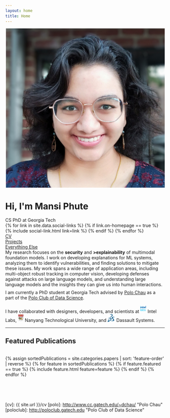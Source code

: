```yaml
---
layout: home
title: Home
---
```


<div id="intro-wrapper" class="l-middle">
	<div id="intro-title-wrapper">
		<div id="intro-image-wrapper">
			<img id="intro-image" src="images/portrait.png"></div>
		<div id="intro-title-text-wrapper">
			<h1 id="intro-title">Hi, I'm Mansi Phute</h1>
			<div id="intro-subtitle">CS PhD at Georgia Tech</div>
			<div id="intro-title-socials">
				{% for link in site.data.social-links %}
					{% if link.on-homepage == true %}
						{% include social-link.html link=link %}
					{% endif %}
				{% endfor %}
			</div>
		</div>
	</div>
	<!-- <hr class="l-middle home-hr"> -->
	<div id="everything-else" class="l-middle">
		<a href="{{ site.url }}/cv"><div><i class="fa fa-portrait icon icon-right-space"></i>CV</div></a>
		<a href="{{ site.url }}/projects"><div><i class="fa fa-shapes icon icon-right-space"></i>Projects</div></a>
		<a href="{{ site.url }}/everything-else"><div><i class="fa fa-list-ul icon icon-right-space"></i>Everything Else</div></a>
	</div>
	<div>
		My research focuses on the <b>security</b> and <b>>explainability</b> of multimodal foundation models. I work on developing explanations for ML systems, analyzing them to identify vulnerabilities, and finding solutions to mitigate these issues.
		My work spans a wide range of application areas, including multi-object robust tracking in computer vision, developing defenses against attacks on large language models, and understanding large language models and the insights they can give us into human interactions.
	</div>
	<div style="height: 0.5rem"></div>
	<div>
		I am currently a PhD student at Georgia Tech advised by <a href="http://www.cc.gatech.edu/~dchau/">Polo Chau</a> as a part of the <a href="http://poloclub.gatech.edu">Polo Club of Data Science</a>.
		<br>
	</div>
	<div style="height: 1rem"></div>
	<div>
		I have collaborated with designers, developers, and scientists at <img class="intro-logo" style="width: 19px; padding-bottom: 5px;" src="/images/intellabs.svg"> Intel Labs, <img class="intro-logo" style="width: 18px; padding-bottom: 3px;" src="/images/ntu.svg"> Nanyang Technological University, and <img class="intro-logo" style="width: 24px;" src="/images/dassault_logo_small.svg"> Dassault Systems.
	</div>
</div>


<hr class="l-middle home-hr">

<h2 class="feature-title l-middle"> Featured Publications </h2>
<div style="height: 1rem"></div>
<div class="cover-wrapper cover-wrapper-1-col l-page">
	{% assign sortedPublications = site.categories.papers | sort: 'feature-order' | reverse %}
	{% for feature in sortedPublications %}
		{% if feature.featured == true %}
			{% include feature.html feature=feature %}
		{% endif %}
	{% endfor %}
</div>

<div style="height: 4rem"></div>

<!-- <h2 class="feature-title l-middle">
	<a href="{{ site.url }}/everything-else" style="color: #303030">Everything Else</a>
</h2>
<div style="height: 1rem"></div>
<div id="everything-else" class="l-middle">
	<a href="{{ site.url }}/projects"><div>All Projects</div></a>
	<a href="{{ site.url }}/blog"><div>Blogs</div></a>
    <a href="{{ site.url }}/tools"><div>Tools</div></a>
</div> -->


[gt]: http://www.gatech.edu "Georgia Tech"
[cse]: http://cse.gatech.edu "Georgia Tech Computational Science and Engineering"
[coc]: http://www.cc.gatech.edu "Georgia Tech College of Computing"

[cv]: {{ site.url }}/cv
[polo]: http://www.cc.gatech.edu/~dchau/ "Polo Chau"
[poloclub]: http://poloclub.gatech.edu "Polo Club of Data Science"

<!-- <img class="intro-logo" style="width: 19px; padding-bottom: 5px;" src="/images/poloclub.png"> <a href="http://poloclub.gatech.edu">Polo Club of Data Science</a> -->

<!-- I have strong interests in building reliable algorithms and toolkits that understand, fortify and democratize AI security with an eye towards scalability and practicality in real-world settings.  -->

<!-- , with an emphasis on enhancing deep learning algorithm safety and explainability. I achieve this through methods of architecture modification, multi-task learning, and visualizing model behavior under adversarial attacks. My work also spans application domains such as multimodal systems, object detection, object tracking, table representation learning, and structural health monitoring. -->


<!-- In general, I have strong interests in creating scalable, efficient, and robust multimodal models.
scalable and practical AI security algorithms and toolkits. -->
